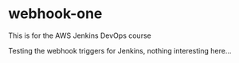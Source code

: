 # webhook-one
This is for the AWS Jenkins DevOps course

Testing the webhook triggers for Jenkins, nothing interesting here...
